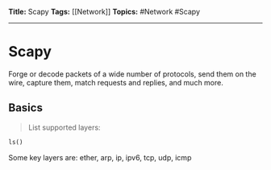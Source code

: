 **Title:** Scapy
**Tags:** [[Network]]
**Topics:** #Network #Scapy

---
# Scapy
Forge or decode packets of a wide number of protocols, send them on the wire, capture them, match requests and replies, and much more.

## Basics
> List supported layers:
```python
ls()
```

Some key layers are:
ether, arp, ip, ipv6, tcp, udp, icmp